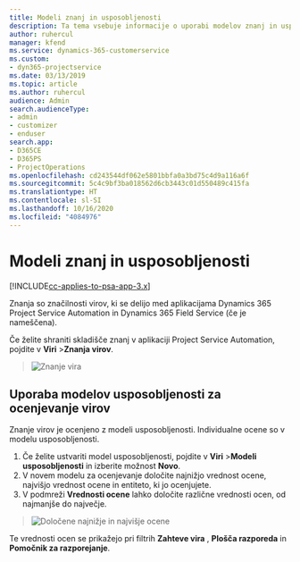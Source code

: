 ```yaml
---
title: Modeli znanj in usposobljenosti
description: Ta tema vsebuje informacije o uporabi modelov znanj in usposobljenosti.
author: ruhercul
manager: kfend
ms.service: dynamics-365-customerservice
ms.custom:
- dyn365-projectservice
ms.date: 03/13/2019
ms.topic: article
ms.author: ruhercul
audience: Admin
search.audienceType:
- admin
- customizer
- enduser
search.app:
- D365CE
- D365PS
- ProjectOperations
ms.openlocfilehash: cd243544df062e5801bbfa0a3bd75c4d9a116a6f
ms.sourcegitcommit: 5c4c9bf3ba018562d6cb3443c01d550489c415fa
ms.translationtype: HT
ms.contentlocale: sl-SI
ms.lasthandoff: 10/16/2020
ms.locfileid: "4084976"
---
```

# <a name="skills-and-proficiency-models"></a>Modeli znanj in usposobljenosti

[!INCLUDE[cc-applies-to-psa-app-3.x](../includes/cc-applies-to-psa-app-3x.md)]

Znanja so značilnosti virov, ki se delijo med aplikacijama Dynamics 365 Project Service Automation in Dynamics 365 Field Service (če je nameščena). 

Če želite shraniti skladišče znanj v aplikaciji Project Service Automation, pojdite v **Viri** \>**Znanja virov**. 

> ![Znanje vira](media/Resource-Management-image84.png)

## <a name="use-proficiency-models-to-rate-resources"></a>Uporaba modelov usposobljenosti za ocenjevanje virov

Znanje virov je ocenjeno z modeli usposobljenosti. Individualne ocene so v modelu usposobljenosti. 

1. Če želite ustvariti model usposobljenosti, pojdite v **Viri** \>**Modeli usposobljenosti** in izberite možnost **Novo**.
2. V novem modelu za ocenjevanje določite najnižjo vrednost ocene, najvišjo vrednost ocene in entiteto, ki jo ocenjujete.
3. V podmreži **Vrednosti ocene** lahko določite različne vrednosti ocen, od najmanjše do največje.

> ![Določene najnižje in najvišje ocene](media/Resource-Management-image85.png)

Te vrednosti ocen se prikažejo pri filtrih **Zahteve vira** , **Plošča razporeda** in **Pomočnik za razporejanje**.
